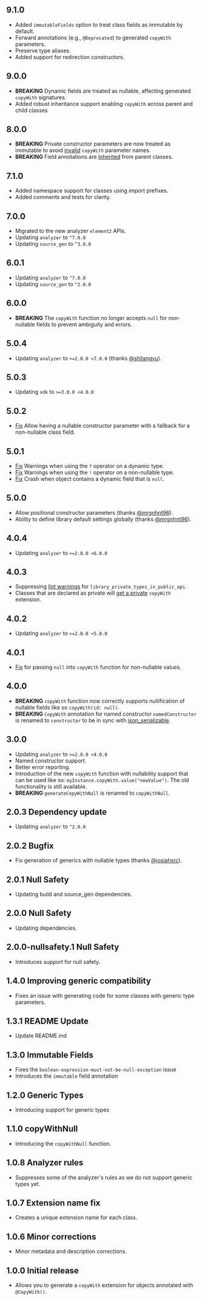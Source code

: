 ## 9.1.0
* Added `immutableFields` option to treat class fields as immutable by default.
* Forward annotations (e.g., `@Deprecated`) to generated `copyWith` parameters.
* Preserve type aliases.
* Added support for redirection constructors.

## 9.0.0
* **BREAKING** Dynamic fields are treated as nullable, affecting generated `copyWith` signatures.
* Added robust inheritance support enabling `copyWith` across parent and child classes

## 8.0.0
* **BREAKING** Private constructor parameters are now treated as immutable to avoid [invalid](https://github.com/numen31337/copy_with_extension/issues/85) `copyWith` parameter names.
* **BREAKING** Field annotations are [inherited](https://github.com/numen31337/copy_with_extension/issues/70) from parent classes.

## 7.1.0
* Added namespace support for classes using import prefixes.
* Added comments and tests for clarity.

## 7.0.0
* Migrated to the new analyzer `element2` APIs.
* Updating `analyzer` to `^7.0.0`
* Updating `source_gen` to `^3.0.0`

## 6.0.1
* Updating `analyzer` to `^7.0.0`
* Updating `source_gen` to `^2.0.0`

## 6.0.0
* **BREAKING** The `copyWith` function no longer accepts `null` for non-nullable fields to prevent ambiguity and errors.

## 5.0.4
* Updating `analyzer` to `>=2.0.0 <7.0.0` (thanks [@shilangyu](https://github.com/shilangyu)).

## 5.0.3
* Updating `sdk` to `>=3.0.0 <4.0.0`

## 5.0.2
* [Fix](https://github.com/numen31337/copy_with_extension/issues/79) Allow having a nullable constructor parameter with a fallback for a non-nullable class field.

## 5.0.1
* [Fix](https://github.com/numen31337/copy_with_extension/issues/72) Warnings when using the `?` operator on a dynamic type.
* [Fix](https://github.com/numen31337/copy_with_extension/issues/75) Warnings when using the `!` operator on a non-nullable type.
* [Fix](https://github.com/numen31337/copy_with_extension/issues/74) Crash when object contains a dynamic field that is `null`.

## 5.0.0
* Allow positional constructor parameters (thanks [@mrgnhnt96](https://github.com/mrgnhnt96)).
* Ability to define library default settings globally (thanks [@mrgnhnt96](https://github.com/mrgnhnt96)).

## 4.0.4
* Updating `analyzer` to `>=2.0.0 <6.0.0`

## 4.0.3
* Suppressing [lint warnings](https://github.com/numen31337/copy_with_extension/issues/54) for `library_private_types_in_public_api`.
* Classes that are declared as private will [get a private](https://github.com/numen31337/copy_with_extension/issues/50) `copyWith` extension.

## 4.0.2
* Updating `analyzer` to `>=2.0.0 <5.0.0`

## 4.0.1
* [Fix](https://github.com/numen31337/copy_with_extension/issues/45) for passing `null` into `copyWith` function for non-nullable values.

## 4.0.0
* **BREAKING** `copyWith` function now correctly supports nullification of nullable fields like so `copyWith(id: null)`.
* **BREAKING** `CopyWith` annotation for named constructor `namedConstructor` is renamed to `constructor` to be in sync with [json_serializable](https://pub.dev/packages/json_serializable).

## 3.0.0
* Updating `analyzer` to `>=2.0.0 <4.0.0`
* Named constructor support.
* Better error reporting.
* Introduction of the new `copyWith` function with nullability support that can be used like so: `myInstance.copyWith.value("newValue")`. The old functionality is still available.
* **BREAKING** `generateCopyWithNull` is renamed to `copyWithNull`.

## 2.0.3 Dependency update
* Updating `analyzer` to `^2.0.0`

## 2.0.2 Bugfix
* Fix generation of generics with nullable types (thanks [@josiahsrc](https://github.com/josiahsrc)).

## 2.0.1 Null Safety
* Updating build and source_gen dependencies.

## 2.0.0 Null Safety
* Updating dependencies.

## 2.0.0-nullsafety.1 Null Safety
* Introduces support for null safety.

## 1.4.0 Improving generic compatibility
* Fixes an issue with generating code for some classes with generic type parameters.

## 1.3.1 README Update
* Update README.md

## 1.3.0 Immutable Fields
* Fixes the `boolean-expression-must-not-be-null-exception` issue
* Introduces the `immutable` field annotation

## 1.2.0 Generic Types

* Introducing support for generic types

## 1.1.0 copyWithNull

* Introducing the `copyWithNull` function.

## 1.0.8 Analyzer rules

* Suppresses some of the analyzer's rules as we do not support generic types yet.

## 1.0.7 Extension name fix

* Creates a unique extension name for each class.

## 1.0.6 Minor corrections

* Minor metadata and description corrections.

## 1.0.0 Initial release

* Allows you to generate a `copyWith` extension for objects annotated with `@CopyWith()`.